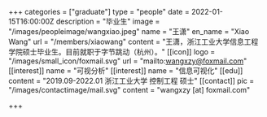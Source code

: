+++
categories = ["graduate"]
type = "people"
date = 2022-01-15T16:00:00Z
description = "毕业生"
image = "/images/peopleimage/wangxiao.jpeg"
name = "王潇"
en_name = "Xiao Wang"
url = "/members/xiaowang"
content = "王潇，浙江工业大学信息工程学院硕士毕业生。目前就职于字节跳动（杭州）。"
[[icon]]
logo = "/images/small_icon/foxmail.svg"
url = "mailto:wangxzy@foxmail.com"
[[interest]]
name = "可视分析"
[[interest]]
name = "信息可视化"
[[edu]]
content = "2019.09-2022.01 浙江工业大学 控制工程 硕士"
[[contact]]
pic = "/images/contactimage/mail.svg"
content = "wangxzy [at] foxmail.com"

+++
